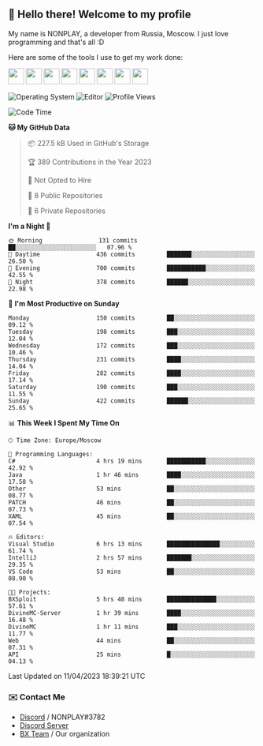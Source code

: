 ## :wave: Hello there! Welcome to my profile

My name is NONPLAY, a developer from Russia, Moscow. I just love programming and that's all :D

Here are some of the tools I use to get my work done:

<kbd><img height="32" src="https://img.icons8.com/color/2x/visual-studio-code-2019.png"></kbd>
<kbd><img height="32" src="https://img.icons8.com/color/2x/linux.png"></kbd>
<kbd><img height="32" src="https://img.icons8.com/fluent/2x/console.png"></kbd>
<kbd><img height="32" src="https://img.icons8.com/color/2x/open-source.png"></kbd>
<kbd><img height="32" src="https://img.icons8.com/color/2x/git.png"></kbd>
<kbd><img height="32" src="https://img.icons8.com/color/2x/nginx.png"></kbd>
<a href="?#gh-light-mode-only"><kbd><img height="32" src="https://img.icons8.com/metro/2x/mysql.png"></kbd></a>
<a href="?#gh-dark-mode-only"><kbd><img height="32" src="https://img.icons8.com/FFFFFF/metro/2x/mysql.png"></kbd></a>

![Operating System](https://img.shields.io/badge/OS-Windows%2010%20Pro-informational?style=for-the-badge&logo=Windows&logoColor=white&color=007ec6)
![Editor](https://img.shields.io/badge/Editor-VS%20Code-informational?style=for-the-badge&logo=Visual%20Studio%20Code&logoColor=white&color=007ec6)
![Profile Views](https://komarev.com/ghpvc/?username=NONPLAYT&color=blue&style=for-the-badge)

<!--START_SECTION:waka-->
![Code Time](http://img.shields.io/badge/Code%20Time-122%20hrs%2058%20mins-blue)

**🐱 My GitHub Data** 

> 📦 227.5 kB Used in GitHub's Storage 
 > 
> 🏆 389 Contributions in the Year 2023
 > 
> 🚫 Not Opted to Hire
 > 
> 📜 8 Public Repositories 
 > 
> 🔑 6 Private Repositories 
 > 
**I'm a Night 🦉** 

```text
🌞 Morning                131 commits         ██░░░░░░░░░░░░░░░░░░░░░░░   07.96 % 
🌆 Daytime                436 commits         ███████░░░░░░░░░░░░░░░░░░   26.50 % 
🌃 Evening                700 commits         ███████████░░░░░░░░░░░░░░   42.55 % 
🌙 Night                  378 commits         ██████░░░░░░░░░░░░░░░░░░░   22.98 % 
```
📅 **I'm Most Productive on Sunday** 

```text
Monday                   150 commits         ██░░░░░░░░░░░░░░░░░░░░░░░   09.12 % 
Tuesday                  198 commits         ███░░░░░░░░░░░░░░░░░░░░░░   12.04 % 
Wednesday                172 commits         ███░░░░░░░░░░░░░░░░░░░░░░   10.46 % 
Thursday                 231 commits         ████░░░░░░░░░░░░░░░░░░░░░   14.04 % 
Friday                   282 commits         ████░░░░░░░░░░░░░░░░░░░░░   17.14 % 
Saturday                 190 commits         ███░░░░░░░░░░░░░░░░░░░░░░   11.55 % 
Sunday                   422 commits         ██████░░░░░░░░░░░░░░░░░░░   25.65 % 
```


📊 **This Week I Spent My Time On** 

```text
🕑︎ Time Zone: Europe/Moscow

💬 Programming Languages: 
C#                       4 hrs 19 mins       ███████████░░░░░░░░░░░░░░   42.92 % 
Java                     1 hr 46 mins        ████░░░░░░░░░░░░░░░░░░░░░   17.58 % 
Other                    53 mins             ██░░░░░░░░░░░░░░░░░░░░░░░   08.77 % 
PATCH                    46 mins             ██░░░░░░░░░░░░░░░░░░░░░░░   07.73 % 
XAML                     45 mins             ██░░░░░░░░░░░░░░░░░░░░░░░   07.54 % 

🔥 Editors: 
Visual Studio            6 hrs 13 mins       ███████████████░░░░░░░░░░   61.74 % 
IntelliJ                 2 hrs 57 mins       ███████░░░░░░░░░░░░░░░░░░   29.35 % 
VS Code                  53 mins             ██░░░░░░░░░░░░░░░░░░░░░░░   08.90 % 

🐱‍💻 Projects: 
BXSploit                 5 hrs 48 mins       ██████████████░░░░░░░░░░░   57.61 % 
DivineMC-Server          1 hr 39 mins        ████░░░░░░░░░░░░░░░░░░░░░   16.48 % 
DivineMC                 1 hr 11 mins        ███░░░░░░░░░░░░░░░░░░░░░░   11.77 % 
Web                      44 mins             ██░░░░░░░░░░░░░░░░░░░░░░░   07.31 % 
API                      25 mins             █░░░░░░░░░░░░░░░░░░░░░░░░   04.13 % 
```


 Last Updated on 11/04/2023 18:39:21 UTC
<!--END_SECTION:waka-->

### ✉️ Contact Me

- [Discord](https://discord.com/users/597087584090587177) / NONPLAY#3782
- [Discord Server](https://discord.gg/p7cxhw7E2M)
- [BX Team](https://github.com/BX-Team) / Our organization
